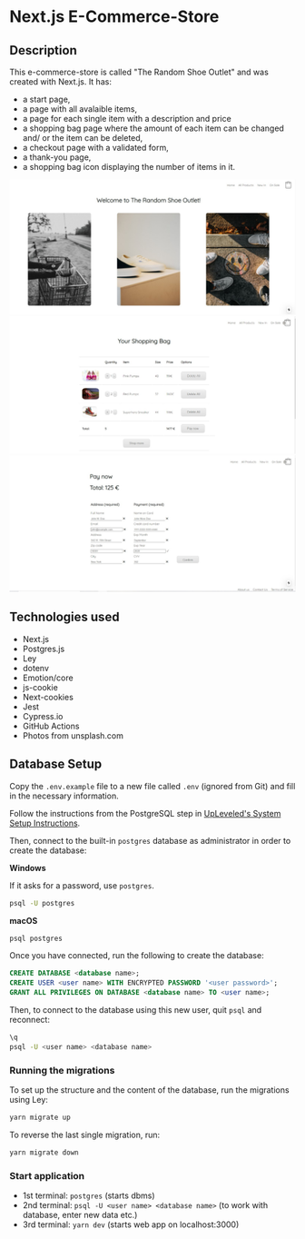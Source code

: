 # Next.js E-Commerce-Store

## Description

This e-commerce-store is called "The Random Shoe Outlet" and was created with Next.js. It has:

- a start page,
- a page with all avalaible items,
- a page for each single item with a description and price
- a shopping bag page where the amount of each item can be changed and/ or the item can be deleted,
- a checkout page with a validated form,
- a thank-you page,
- a shopping bag icon displaying the number of items in it.

![start page](/screenshot_home.jpg)
![shopping bag](/screenshot_shopping_bag.jpg)
![check out page](/screenshot_checkout.jpg)

## Technologies used

- Next.js
- Postgres.js
- Ley
- dotenv
- Emotion/core
- js-cookie
- Next-cookies
- Jest
- Cypress.io
- GitHub Actions
- Photos from unsplash.com

## Database Setup

Copy the `.env.example` file to a new file called `.env` (ignored from Git) and fill in the necessary information.

Follow the instructions from the PostgreSQL step in [UpLeveled's System Setup Instructions](https://github.com/upleveled/system-setup/blob/master/readme.md).

Then, connect to the built-in `postgres` database as administrator in order to create the database:

**Windows**

If it asks for a password, use `postgres`.

```sh
psql -U postgres
```

**macOS**

```sh
psql postgres
```

Once you have connected, run the following to create the database:

```sql
CREATE DATABASE <database name>;
CREATE USER <user name> WITH ENCRYPTED PASSWORD '<user password>';
GRANT ALL PRIVILEGES ON DATABASE <database name> TO <user name>;
```

Then, to connect to the database using this new user, quit `psql` and reconnect:

```sh
\q
psql -U <user name> <database name>
```

### Running the migrations

To set up the structure and the content of the database, run the migrations using Ley:

```sh
yarn migrate up
```

To reverse the last single migration, run:

```sh
yarn migrate down
```

### Start application

- 1st terminal: `postgres` (starts dbms)
- 2nd terminal: `psql -U <user name> <database name>` (to work with database, enter new data etc.)
- 3rd terminal: `yarn dev` (starts web app on localhost:3000)
